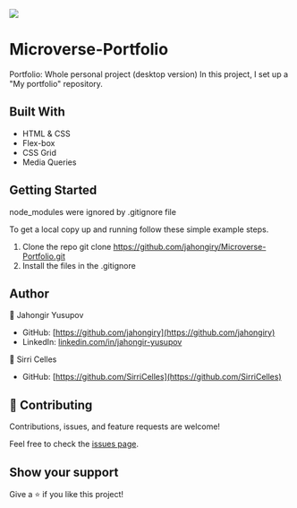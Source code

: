 ![](https://img.shields.io/badge/Microverse-blueviolet)

# Microverse-Portfolio

Portfolio: Whole personal project (desktop version)
In this project, I set up a "My portfolio" repository.

## Built With

- HTML & CSS
- Flex-box
- CSS Grid
- Media Queries

## Getting Started

node_modules were ignored by .gitignore file

To get a local copy up and running follow these simple example steps.

1. Clone the repo
   git clone https://github.com/jahongiry/Microverse-Portfolio.git
2. Install the files in the .gitignore

## Author

👤 Jahongir Yusupov

- GitHub: [https://github.com/jahongiry](https://github.com/jahongiry)
- LinkedIn: [linkedin.com/in/jahongir-yusupov](linkedin.com/in/jahongir-yusupov)

👤 Sirri Celles

- GitHub: [https://github.com/SirriCelles](https://github.com/SirriCelles)

## 🤝 Contributing

Contributions, issues, and feature requests are welcome!

Feel free to check the [issues page](../../issues/).

## Show your support

Give a ⭐️ if you like this project!
